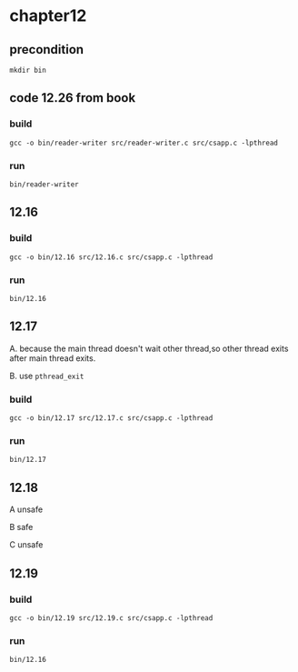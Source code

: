 # chapter12

## precondition
````shell
mkdir bin
````

## code 12.26 from book

### build

    gcc -o bin/reader-writer src/reader-writer.c src/csapp.c -lpthread

### run

    bin/reader-writer

## 12.16

### build

    gcc -o bin/12.16 src/12.16.c src/csapp.c -lpthread

### run

    bin/12.16

## 12.17

A. because the main thread doesn't wait other thread,so other thread exits after main thread exits.

B. use `pthread_exit`

### build

    gcc -o bin/12.17 src/12.17.c src/csapp.c -lpthread

### run

    bin/12.17

## 12.18

A unsafe

B safe

C unsafe

## 12.19

### build

    gcc -o bin/12.19 src/12.19.c src/csapp.c -lpthread

### run

    bin/12.16